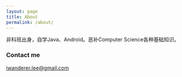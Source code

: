 ```yaml
---
layout: page
title: About
permalink: /about/
---
```

非科班出身，自学Java、Android。恶补Computer Science各种基础知识。
### Contact me

[iwanderer.lee@gmail.com](mailto:iwanderer.lee@gmail.com)
